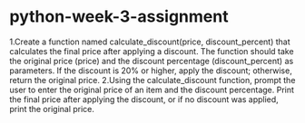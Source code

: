 # python-week-3-assignment
1.Create a function named calculate_discount(price, discount_percent) that calculates the final price after applying a discount. The function should take the original price (price) and the discount percentage (discount_percent) as parameters. If the discount is 20% or higher, apply the discount; otherwise, return the original price.
2.Using the calculate_discount function, prompt the user to enter the original price of an item and the discount percentage. Print the final price after applying the discount, or if no discount was applied, print the original price.
